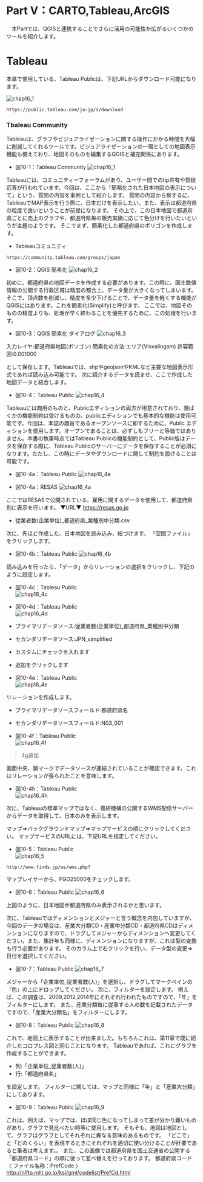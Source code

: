 # Part V：CARTO,Tableau,ArcGIS

　本Partでは、QGISと連携することでさらに活用の可能性か広がるいくつかのツールを紹介します。


# Tableau

本章で使用している、Tableau Publicは、下記URLからダウンロード可能になります。

![chap16_1](img/chap16_12.png)
```
https://public.tableau.com/ja-jp/s/download
```
### Tbaleau Community

Tableauは、グラフやビジュアライゼーションに関する操作にかかる時間を大幅に削減してくれるツールです。ビジュアライゼーションの一環としての地図表示機能も備えており、地図そのものを編集するQGISと補完関係にあります。

- 図10-1：Tableau Community
![chap16_1](img/chap16_1.png)

Tableauには、コミュニティーフォーラムがあり、ユーザー間でのtip共有や質疑応答が行われています。今回は、ここから「簡略化された日本地図の表示について」という、質問の内容を事例として紹介します。
質問の内容から察するに、TableauでMAP表示を行う際に、日本だけを表示したい。また、表示は都道府県の粒度で良いということが前提になります。
その上で、この日本地図で都道府県ごとに売上のグラフや、都道府県毎の販売実績に応じて色分けを行いたいというが主題のようです。
そこでまず、簡素化した都道府県のポリゴンを作成します。

- Tableauコミュニティ
```
https://community.tableau.com/groups/japan
```

- 図10-2：QGIS 簡素化
![chap16_2](img/chap16_2.png)

初めに、都道府県の地図データを作成する必要があります。この時に、国土数値情報の公開する行政区域は精度の都合上、データ量が大きくなってしまいます。そこで、頂点数を削減し、精度を多少下げることで、データ量を軽くする機能がQGISにはあります。これを簡素化(Simplify)と呼びます。
ここでは、地図そのものの精度よりも、処理が早く終わることを優先するために、この処理を行います。

- 図10-3：QGIS 簡素化 ダイアログ
![chap16_3](img/chap16_3.png)

入力レイヤ:都道府県地図(ポリゴン)
簡素化の方法:エリア(Visvalingam)
許容範囲:0.001000

として保存します。Tableauでは、shpやgeojsonやKMLなど主要な地図表示形式であれば読み込み可能です。
次に紹介するデータを読ませ、ここで作成した地図データと結合します。

- 図10-4：Tableau Public
![chap16_4](img/chap16_4.png)

Tableauには商用のものと、Publicエディションの両方が用意されており、幾ばくかの機能制約は受けるものの、publicエディションでも基本的な機能は使用可能です。今回は、本誌の趣旨であるオープンソースに即するために、Public エディションを使用します。オープンであることは、必ずしもフリーと等価ではありません。本書の執筆時点ではTableau Publicの機能制約として、Public版はデータを保存する際に、Tableau Publicのサーバーにデータを保存することが必須になります。ただし、この時にデータやダウンロードに関して制約を設けることは可能です。

- 図10-4a：Tableau Public
![chap16_4a](img/chap16_4a.png)

- 図10-4a：RESAS
![chap16_4a](img/chap16_4resas.png)

ここではRESASで公開されている、雇用に関するデータを使用して、都道府県別に表示を行います。
▼URL▼ https://resas.go.jp
- 従業者数(企業単位)\_都道府県_業種別中分類.csv

次に、先ほど作成した、日本地図を読み込み、紐づけます。
「空間ファイル」をクリックします。

- 図10-4b：Tableau Public
![chap16_4b](img/chap16_4b.png)

読み込みを行ったら、「データ」からリレーションの選択をクリックし、下記のように設定します。
- 図10-4c：Tableau Public  
![chap16_4c](img/chap16_4c.png)

- 図10-4d：Tableau Public  
![chap16_4d](img/chap16_4d.png)

- プライマリデータソース:従業者数(企業単位)\_都道府県_業種別中分類
- セカンダリデータソース:JPN_simplified
- カスタムにチェックを入れます
- 追加をクリックします

- 図10-4e：Tableau Public  
![chap16_4e](img/chap16_4e.png)

リレーションを作成します。

- プライマリデータソースフィールド:都道府県名
- セカンダリデータソースフィールド:N03_001

- 図10-4f：Tableau Public  
![chap16_4f](img/chap16_4f.png)

>4g追加

画面中央、鎖マークでデータソースが連結されていることが確認できます。これはリレーションが張られたことを意味します。
- 図10-4h：Tableau Public  
![chap16_4h](img/chap16_4h2.png)

次に、Tableauの標準マップではなく、農研機構の公開するWMS配信サーバーからデータを取得して、日本のみを表示します。

マップ⇒バックグラウンドマップ⇒マップサービスの順にクリックしてください。
マップサービスのURLには、下記URLを指定してください。

- 図10-5：Tableau Public  
![chap16_5](img/chap16_5.png)
```
http://www.finds.jp/ws/wms.php?
```
マップレイヤーから、FGD25000をチェックします。

- 図10-6：Tableau Public
![chap16_6](img/chap16_6.png)

上図のように、日本地図が都道府県のみ表示されるかと思います。

次に、Tableauではディメンションとメジャーと言う概念を内包していますが、今回のデータの場合は、産業大分類CD・産業中分類CD・都道府県CDはディメンションになりますので、ドラグしてメジャーからディメンションへ変更してください。また、集計年も同様に、ディメンションになりますが、これは型の変換も行う必要があります。
そのカラム上で右クリックを行い、データ型の変更⇒日付を選択してください。

- 図10-7：Tableau Public
![chap16_7](img/chap16_7.png)

メジャーから「企業単位_従業者数(人)」を選択し、ドラグしてマークペインの「色」の上にドロップしてください。
次に、フィルターを設定します。
例えば、この調査は、2009,2012,2014年にそれぞれ行われたものですので、「年」をフィルターにします。
また、産業分類毎に従事する人の数を記載されたデータですので、「産業大分類名」をフィルターにします。

- 図10-8：Tableau Public
![chap16_8](img/chap16_10.png)

これで、地図上に表示することが出来ました。もちろんこれは、第11章で既に紹介したコロプレス図と同じことになります。
Tableauであれば、これにグラフを作成することができます。

- 列:「企業単位_従業者数(人)」
- 行:「都道府県名」

を設定します。
フィルターに関しては、マップと同様に「年」と「産業大分類」にしてあります。

- 図10-9：Tableau Public
![chap16_9](img/chap16_11.png)

これは、例えば、マップでは、ほぼ同じ色になってしまって差が分かり難いものがあり、グラフで見比べたい時等に使用します。
そもそも、地図は地図として、グラフはグラフとしてそれぞれに異なる意味のあるものです。
「どこで」と「どのくらい」を表現するときにそれぞれを適切に使い分けることが肝要であると筆者は考えます。。
また、この画像では都道府県を国土交通省の公開する「都道府県コード」の順に従って並べ替えを行っております。
都道府県コード　　〈 ファイル名称：PrefCode 〉
http://nlftp.mlit.go.jp/ksj/gml/codelist/PrefCd.html
